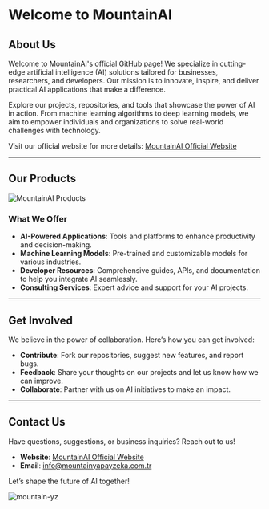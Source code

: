 <!--
## Hi there 👋

**Mountain-YZ/Mountain-YZ** is a ✨ _special_ ✨ repository because its `README.md` (this file) appears on your GitHub profile.

Here are some ideas to get you started:

- 🔭 I’m currently working on ...
- 🌱 I’m currently learning ...
- 👯 I’m looking to collaborate on ...
- 🤔 I’m looking for help with ...
- 💬 Ask me about ...
- 📫 How to reach me: ...
- 😄 Pronouns: ...
- ⚡ Fun fact: ...
-->

# Welcome to MountainAI

## About Us

Welcome to MountainAI's official GitHub page! We specialize in cutting-edge artificial intelligence (AI) solutions tailored for businesses, researchers, and developers. Our mission is to innovate, inspire, and deliver practical AI applications that make a difference.

Explore our projects, repositories, and tools that showcase the power of AI in action. From machine learning algorithms to deep learning models, we aim to empower individuals and organizations to solve real-world challenges with technology.

Visit our official website for more details: [MountainAI Official Website](https://www.mountain.com.tr/)

---

## Our Products

![MountainAI Products](https://github.com/user-attachments/assets/a6675ebf-1a07-4beb-b7d2-8e8dd308a31c)

### What We Offer

- **AI-Powered Applications**: Tools and platforms to enhance productivity and decision-making.
- **Machine Learning Models**: Pre-trained and customizable models for various industries.
- **Developer Resources**: Comprehensive guides, APIs, and documentation to help you integrate AI seamlessly.
- **Consulting Services**: Expert advice and support for your AI projects.

---

## Get Involved

We believe in the power of collaboration. Here’s how you can get involved:

- **Contribute**: Fork our repositories, suggest new features, and report bugs.
- **Feedback**: Share your thoughts on our projects and let us know how we can improve.
- **Collaborate**: Partner with us on AI initiatives to make an impact.

---

## Contact Us

Have questions, suggestions, or business inquiries? Reach out to us!

- **Website**: [MountainAI Official Website](https://www.mountainyapayzeka.com.tr/)
- **Email**: [info@mountainyapayzeka.com.tr](mailto:info@mountainyapayzeka.com.tr)

Let’s shape the future of AI together!

<p align="left"> <img src="https://komarev.com/ghpvc/?username=mountain-yz&label=Profile%20views&color=0e75b6&style=flat" alt="mountain-yz" /> </p>
